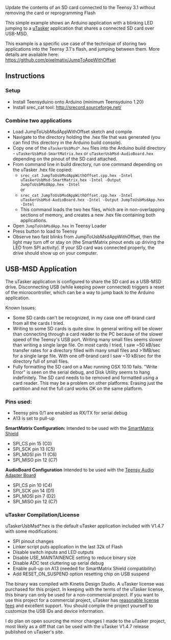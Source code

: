 Update the contents of an SD card connected to the Teensy 3.1 without removing the card or reprogramming Flash

This simple example shows an Arduino application with a blinking LED jumping to a [uTasker](http://www.utasker.com/) application that shares a connected SD card over USB-MSD.

This example is a specific use case of the technique of storing two applications into the Teensy 3.1's flash, and jumping between them.  More details are available here:  
https://github.com/pixelmatix/JumpToAppWithOffset

## Instructions

### Setup

* Install Teensyduino onto Arduino (minimum Teensyduino 1.20)
* Install srec_cat tool: http://srecord.sourceforge.net/

### Combine two applications

* Load JumpToUsbMsdAppWithOffset sketch and compile
* Navigate to the directory holding the .hex file that was generated (you can find this directory in the Arduino build console).
* Copy one of the `uTaskerUsbMsd*.hex` files into the Arduino build directory - `uTaskerUsbMsd-SmartMatrix.hex` or `uTaskerUsbMsd-AudioBoard.hex` depending on the pinout of the SD card attached.
* From command line in build directory, run one command depending on the uTasker .hex file copied:
	* `srec_cat JumpToUsbMsdAppWithOffset.cpp.hex -Intel uTaskerUsbMsd-SmartMatrix.hex -Intel -Output JumpToUsbMsdApp.hex -Intel`  
	or
	* 	`srec_cat JumpToUsbMsdAppWithOffset.cpp.hex -Intel uTaskerUsbMsd-AudioBoard.hex -Intel -Output JumpToUsbMsdApp.hex -Intel`
    * This command loads the two hex files, which are in non-overlapping sections of memory, and creates a new .hex file containing both applications.
* Open `JumpToUsbMsdApp.hex` in Teensy Loader
* Press button to load to Teensy
* Observe two fast blinks from JumpToUsbMsdAppWithOffset, then the light may turn off or stay on (the SmartMatrix pinout ends up driving the LED from SPI activity).  If your SD card was connected properly, the drive should show up on your computer.

## USB-MSD Application
The uTasker application is configured to share the SD card as a USB-MSD drive.  Disconnecting USB (while keeping power connected) triggers a reset of the microcontroller, which can be a way to jump back to the Arduino application.

Known Issues:

* Some SD cards can't be recognized, in my case one off-brand card from all the cards I tried.
* Writing to some SD cards is quite slow.  In general writing will be slower than connecting through a card reader to the PC because of the slower speed of the Teensy's USB port.  Writing many small files seems slower than writing a single large file.  On most cards I tried, I saw ~50 kB/sec transfer rates for a directory filled with many small files and >1MB/sec for a single large file.  With one off-brand card I saw ~10 kB/sec for the directory full of small files.
* Fully formatting the SD card on a Mac running OSX 10.10 fails.  "Write Error" is seen on the serial debug, and Disk Utility seems to hang indefinitely.  The SD card needs to be removed and formatted using a card reader.  This may be a problem on other platforms.  Erasing just the partition and not the full card works OK on the same platform.

### Pins used:
* Teensy pins 0/1 are enabled as RX/TX for serial debug
* A13 is set to pull-up

**SmartMatrix Configuration:**
Intended to be used with the [SmartMatrix Shield](http://docs.pixelmatix.com/SmartMatrix/shieldref.html)

* SPI_CS pin 15 (C0)
* SPI_SCK pin 13 (C5)
* SPI_MOSI pin 11 (C6)
* SPI_MISO pin 12 (C7)

**AudioBoard Configuration**
Intended to be used with the [Teensy Audio Adapter Board](https://www.pjrc.com/store/teensy3_audio.html)

* SPI_CS pin 10 (C4)
* SPI_SCK pin 14 (D1)
* SPI_MOSI pin 7 (D2)
* SPI_MISO pin 12 (C7)

### uTasker Compilation/License
uTaskerUsbMsd*.hex is the default uTasker application included with V1.4.7 with some modifications:

* SPI pinout changes
* Linker script puts application in the last 32k of Flash
* Disable switch inputs and LED outputs
* Disable USE_MAINTAINENCE setting to reduce binary size
* Disable ADC test cluttering up serial debug
* Enable pull-up on A13 (needed for SmartMatrix Shield compatibility)
* Add RESET_ON_SUSPEND option resetting chip on USB suspend

The binary was compiled with Kinetis Design Studio.
A uTasker license was purchased for this project.  In keeping with the terms of the uTasker license, this binary can only be used for a non-commercial project.  If you want to use this project for a commercial project, uTasker has [reasonable license fees](http://www.utasker.com/Licensing/License.html) and excellent support.  You should compile the project yourself to customize the USB IDs and device information.

I do plan on open sourcing the minor changes I made to the uTasker project, most likely as a diff that can be used with the uTasker V1.4.7 release published on uTasker's site.
